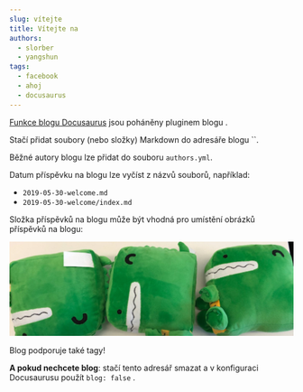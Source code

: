 ```yaml
---
slug: vítejte
title: Vítejte na
authors:
  - slorber
  - yangshun
tags:
  - facebook
  - ahoj
  - docusaurus
---
```


[Funkce blogu Docusaurus](https://docusaurus.io/docs/blog) jsou poháněny pluginem blogu [](https://docusaurus.io/docs/api/plugins/@docusaurus/plugin-content-blog).

Stačí přidat soubory (nebo složky) Markdown do adresáře blogu ``.

Běžné autory blogu lze přidat do souboru `authors.yml`.

Datum příspěvku na blogu lze vyčíst z názvů souborů, například:

- `2019-05-30-welcome.md`
- `2019-05-30-welcome/index.md`

Složka příspěvků na blogu může být vhodná pro umístění obrázků příspěvků na blogu:

![Docusaurus Plyšák](./docusaurus-plushie-banner.jpeg)

Blog podporuje také tagy!

**A pokud nechcete blog**: stačí tento adresář smazat a v konfiguraci Docusaurusu použít `blog: false` .

